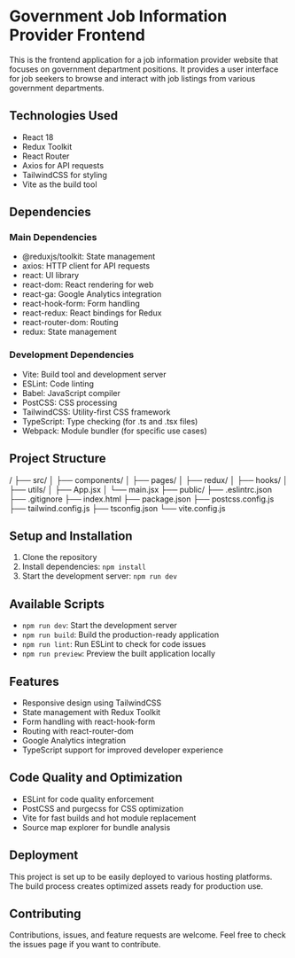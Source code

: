 # Government Job Information Provider Frontend

This is the frontend application for a job information provider website that focuses on government department positions. It provides a user interface for job seekers to browse and interact with job listings from various government departments.

## Technologies Used

- React 18
- Redux Toolkit
- React Router
- Axios for API requests
- TailwindCSS for styling
- Vite as the build tool

## Dependencies

### Main Dependencies
- @reduxjs/toolkit: State management
- axios: HTTP client for API requests
- react: UI library
- react-dom: React rendering for web
- react-ga: Google Analytics integration
- react-hook-form: Form handling
- react-redux: React bindings for Redux
- react-router-dom: Routing
- redux: State management

### Development Dependencies
- Vite: Build tool and development server
- ESLint: Code linting
- Babel: JavaScript compiler
- PostCSS: CSS processing
- TailwindCSS: Utility-first CSS framework
- TypeScript: Type checking (for .ts and .tsx files)
- Webpack: Module bundler (for specific use cases)

## Project Structure

/
├── src/
│   ├── components/
│   ├── pages/
│   ├── redux/
│   ├── hooks/
│   ├── utils/
│   ├── App.jsx
│   └── main.jsx
├── public/
├── .eslintrc.json
├── .gitignore
├── index.html
├── package.json
├── postcss.config.js
├── tailwind.config.js
├── tsconfig.json
└── vite.config.js


## Setup and Installation

1. Clone the repository
2. Install dependencies: `npm install`
3. Start the development server: `npm run dev`

## Available Scripts

- `npm run dev`: Start the development server
- `npm run build`: Build the production-ready application
- `npm run lint`: Run ESLint to check for code issues
- `npm run preview`: Preview the built application locally

## Features

- Responsive design using TailwindCSS
- State management with Redux Toolkit
- Form handling with react-hook-form
- Routing with react-router-dom
- Google Analytics integration
- TypeScript support for improved developer experience

## Code Quality and Optimization

- ESLint for code quality enforcement
- PostCSS and purgecss for CSS optimization
- Vite for fast builds and hot module replacement
- Source map explorer for bundle analysis

## Deployment

This project is set up to be easily deployed to various hosting platforms. The build process creates optimized assets ready for production use.

## Contributing

Contributions, issues, and feature requests are welcome. Feel free to check the issues page if you want to contribute.


